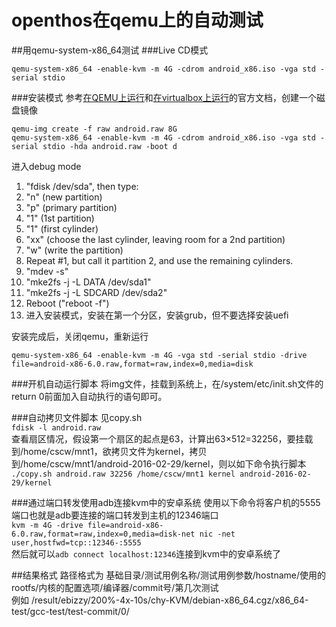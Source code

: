 # openthos在qemu上的自动测试
##用qemu-system-x86_64测试
###Live CD模式
```
qemu-system-x86_64 -enable-kvm -m 4G -cdrom android_x86.iso -vga std -serial stdio
```
###安装模式
参考[在QEMU上运行](http://www.android-x86.org/documents/qemuhowto)和[在virtualbox上运行](http://www.android-x86.org/documents/virtualboxhowto#Advanced)的官方文档，创建一个磁盘镜像
```
qemu-img create -f raw android.raw 8G
qemu-system-x86_64 -enable-kvm -m 4G -cdrom android_x86.iso -vga std -serial stdio -hda android.raw -boot d
```
进入debug mode  

1. "fdisk /dev/sda", then type:
 1. "n" (new partition)  
 2. "p" (primary partition)  
 3. "1" (1st partition)  
 4. "1" (first cylinder)  
 5. "xx" (choose the last cylinder, leaving room for a 2nd partition)  
 6. "w" (write the partition)  
2. Repeat #1, but call it partition 2, and use the remaining cylinders.
3. "mdev -s"  
4. "mke2fs -j -L DATA /dev/sda1"  
5. "mke2fs -j -L SDCARD /dev/sda2"  
6. Reboot ("reboot -f")  
7. 进入安装模式，安装在第一个分区，安装grub，但不要选择安装uefi  

安装完成后，关闭qemu，重新运行
```
qemu-system-x86_64 -enable-kvm -m 4G -vga std -serial stdio -drive file=android-x86-6.0.raw,format=raw,index=0,media=disk
```

###开机自动运行脚本
将img文件，挂载到系统上，在/system/etc/init.sh文件的return 0前面加入自动执行的语句即可。  

###自动拷贝文件脚本
见copy.sh  
`fdisk -l android.raw`  
查看扇区情况，假设第一个扇区的起点是63，计算出63×512=32256，要挂载到/home/cscw/mnt1，欲拷贝文件为kernel，拷贝到/home/cscw/mnt1/android-2016-02-29/kernel，则以如下命令执行脚本  
`./copy.sh android.raw 32256 /home/cscw/mnt1 kernel android-2016-02-29/kernel`

###通过端口转发使用adb连接kvm中的安卓系统
使用以下命令将客户机的5555端口也就是adb要连接的端口转发到主机的12346端口  
`kvm -m 4G -drive file=android-x86-6.0.raw,format=raw,index=0,media=disk-net nic -net user,hostfwd=tcp::12346-:5555`  
然后就可以`adb connect localhost:12346`连接到kvm中的安卓系统了   

##结果格式
路径格式为 基础目录/测试用例名称/测试用例参数/hostname/使用的rootfs/内核的配置选项/编译器/commit号/第几次测试  
例如 /result/ebizzy/200%-4x-10s/chy-KVM/debian-x86_64.cgz/x86_64-test/gcc-test/test-commit/0/

